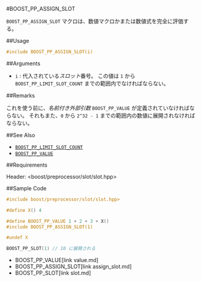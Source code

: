 #BOOST_PP_ASSIGN_SLOT

`BOOST_PP_ASSIGN_SLOT` マクロは、数値マクロかまたは数値式を完全に評価する。

##Usage

```cpp
#include BOOST_PP_ASSIGN_SLOT(i)
```

##Arguments

- `i` :
	代入されている*スロット*番号。
	この値は `1` から `BOOST_PP_LIMIT_SLOT_COUNT` までの範囲内でなければならない。

##Remarks

これを使う前に、*名前付き外部引数* `BOOST_PP_VALUE` が定義されていなければならない。
それもまた、`0` から `2^32 - 1` までの範囲内の数値に展開されなければならない。

##See Also

- [`BOOST_PP_LIMIT_SLOT_COUNT`](limit_slot_count.md)
- [`BOOST_PP_VALUE`](value.md)

##Requirements

Header: &lt;boost/preprocessor/slot/slot.hpp&gt;

##Sample Code

```cpp
#include boost/preprocessor/slot/slot.hpp>

#define X() 4

#define BOOST_PP_VALUE 1 + 2 + 3 + X()
#include BOOST_PP_ASSIGN_SLOT(1)

#undef X

BOOST_PP_SLOT(1) // 10 に展開される
```
* BOOST_PP_VALUE[link value.md]
* BOOST_PP_ASSIGN_SLOT[link assign_slot.md]
* BOOST_PP_SLOT[link slot.md]


